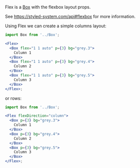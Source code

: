 Flex is a [Box](#/Primitives?id=box) with the flexbox layout props.

See https://styled-system.com/api#flexbox for more information.

Using Flex we can create a simple columns layout:

```jsx harmony
import Box from '../Box';

<Flex>
  <Box flex="1 1 auto" p={3} bg="grey.3">
    Column 1
  </Box>
  <Box flex="1 1 auto" p={3} bg="grey.4">
    Column 2
  </Box>
  <Box flex="1 1 auto" p={3} bg="grey.5">
    Column 3
  </Box>
</Flex>;
```

or rows:

```jsx harmony
import Box from '../Box';

<Flex flexDirection="column">
  <Box p={3} bg="grey.3">
    Column 1
  </Box>
  <Box p={3} bg="grey.4">
    Column 2
  </Box>
  <Box p={3} bg="grey.5">
    Column 3
  </Box>
</Flex>;
```
